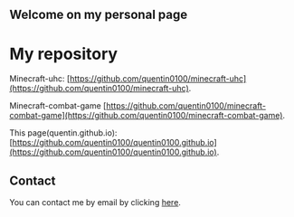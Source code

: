 ## Welcome on my personal page

# My repository

Minecraft-uhc: [https://github.com/quentin0100/minecraft-uhc](https://github.com/quentin0100/minecraft-uhc).

Minecraft-combat-game [https://github.com/quentin0100/minecraft-combat-game](https://github.com/quentin0100/minecraft-combat-game).

This page(quentin.github.io): [https://github.com/quentin0100/quentin0100.github.io](https://github.com/quentin0100/quentin0100.github.io).

## Contact

You can contact me by email by clicking [here](mailto:quentin0100.github@gmail.com).
